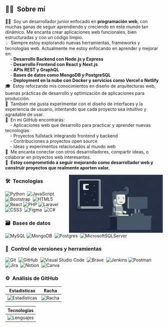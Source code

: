 ## 🧑‍💻 &nbsp;Sobre mí

👨‍💻 &nbsp;Soy un desarrollador junior enfocado en **programación web**, con muchas ganas de seguir aprendiendo y creciendo en este mundo tan dinámico. Me encanta crear aplicaciones web funcionales, bien estructuradas y con un código limpio.\
💡 &nbsp;Siempre estoy explorando nuevas herramientas, frameworks y tecnologías web. Actualmente me estoy enfocando en aprender y mejorar en:\
&nbsp;&nbsp;&nbsp;&nbsp;- **Desarrollo Backend con Node.js y Express**\
&nbsp;&nbsp;&nbsp;&nbsp;- **Desarrollo Frontend con React y Next.js**\
&nbsp;&nbsp;&nbsp;&nbsp;- **APIs REST y GraphQL**\
&nbsp;&nbsp;&nbsp;&nbsp;- **Bases de datos como MongoDB y PostgreSQL**\
&nbsp;&nbsp;&nbsp;&nbsp;- **Deployment en la nube con Docker y servicios como Vercel o Netlify**\
🎓 &nbsp;Estoy reforzando mis conocimientos en diseño de arquitecturas web, buenas prácticas de desarrollo y optimización de aplicaciones para producción.\
🎨 &nbsp;También me gusta experimentar con el diseño de interfaces y la experiencia de usuario, intentando que cada proyecto sea intuitivo y agradable de usar.\
🔗 &nbsp;En mi GitHub encontrarás:\
&nbsp;&nbsp;&nbsp;&nbsp;- Aplicaciones web que desarrollo para practicar y aprender nuevas tecnologías\
&nbsp;&nbsp;&nbsp;&nbsp;- Proyectos fullstack integrando frontend y backend\
&nbsp;&nbsp;&nbsp;&nbsp;- Contribuciones a proyectos open source\
&nbsp;&nbsp;&nbsp;&nbsp;- Ideas y experimentos relacionados al mundo web\
💬 &nbsp;Me encanta conectar con otros desarrolladores, compartir ideas, o colaborar en proyectos web interesantes.\
🚀 &nbsp;**Estoy comprometido a seguir mejorando como desarrollador web y construir proyectos que realmente aporten valor.**



<img alt="Night Coding" src="https://raw.githubusercontent.com/AVS1508/AVS1508/master/assets/Night-Coding.gif" align="right"/>

### 🛠 &nbsp;Tecnologías

![Python](https://img.shields.io/badge/python-3670A0?style=for-the-badge&logo=python&logoColor=ffdd54)&nbsp;
![JavaScript](https://img.shields.io/badge/javascript-%23323330.svg?style=for-the-badge&logo=javascript&logoColor=%23F7DF1E)&nbsp;
![Bootstrap](https://img.shields.io/badge/bootstrap-%23563D7C.svg?style=for-the-badge&logo=bootstrap&logoColor=white)&nbsp;
![HTML5](https://img.shields.io/badge/html5-%23E34F26.svg?style=for-the-badge&logo=html5&logoColor=white)&nbsp;
![React](https://img.shields.io/badge/react-%2320232a.svg?style=for-the-badge&logo=react&logoColor=%2361DAFB)
![PHP](https://img.shields.io/badge/php-%23777BB4.svg?style=for-the-badge&logo=php&logoColor=white)
![Laravel](https://img.shields.io/badge/laravel-%23FF2D20.svg?style=for-the-badge&logo=laravel&logoColor=white)
![CSS3](https://img.shields.io/badge/css3-%231572B6.svg?style=for-the-badge&logo=css3&logoColor=white)&nbsp;
![Figma](https://img.shields.io/badge/figma-%23F24E1E.svg?style=for-the-badge&logo=figma&logoColor=white)&nbsp;
![C#](https://img.shields.io/badge/c%23-%23239120.svg?style=for-the-badge&logo=csharp&logoColor=white)&nbsp;



### 🗃 &nbsp;Bases de datos

![MySQL](https://img.shields.io/badge/mysql-4479A1.svg?style=for-the-badge&logo=mysql&logoColor=white)
![MongoDB](https://img.shields.io/badge/MongoDB-%234ea94b.svg?style=for-the-badge&logo=mongodb&logoColor=white)&nbsp;
![Postgres](https://img.shields.io/badge/postgres-%23316192.svg?style=for-the-badge&logo=postgresql&logoColor=white)&nbsp;
![MicrosoftSQLServer](https://img.shields.io/badge/Microsoft%20SQL%20Server-CC2927?style=for-the-badge&logo=microsoft%20sql%20server&logoColor=white)


### 🧰 &nbsp;Control de versiones y herramientas

![Git](https://img.shields.io/badge/git-%23F05033.svg?style=for-the-badge&logo=git&logoColor=white)&nbsp;
![GitHub](https://img.shields.io/badge/github-%23121011.svg?style=for-the-badge&logo=github&logoColor=white)&nbsp;
![Visual Studio Code](https://img.shields.io/badge/Visual%20Studio%20Code-0078d7.svg?style=for-the-badge&logo=visual-studio-code&logoColor=white)&nbsp;
![Brave](https://img.shields.io/badge/Brave-FB542B?style=for-the-badge&logo=Brave&logoColor=white)&nbsp;
![Jenkins](https://img.shields.io/badge/jenkins-%232C5263.svg?style=for-the-badge&logo=jenkins&logoColor=white)
![Postman](https://img.shields.io/badge/Postman-FF6C37?style=for-the-badge&logo=postman&logoColor=white)
![Jira](https://img.shields.io/badge/jira-%230A0FFF.svg?style=for-the-badge&logo=jira&logoColor=white)&nbsp;
![Notion](https://img.shields.io/badge/Notion-%23000000.svg?style=for-the-badge&logo=notion&logoColor=white)&nbsp;
![Canva](https://img.shields.io/badge/Canva-%2300C4CC.svg?style=for-the-badge&logo=Canva&logoColor=white)&nbsp;

### ⚙️ &nbsp;Análisis de GitHub

<div align="Center">

| Estadísticas | Racha |
| ------------- | ------------- |
| ![Estadísticas](https://github-readme-stats.vercel.app/api?username=MrBaiper&theme=onedark&show_icons=true&hide_border=true&count_private=true)  | ![Racha](https://github-readme-streak-stats.herokuapp.com/?user=MrBaiper&theme=onedark&hide_border=true) 

| Tecnologías |
| ----------|
| ![Lenguajes](https://github-readme-stats.vercel.app/api/top-langs/?username=MrBaiper&theme=onedark&show_icons=true&hide_border=true&layout=compact) |
</div>
